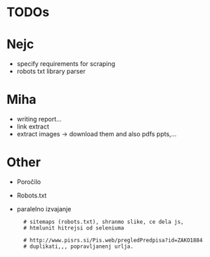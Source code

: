 # TODOs

# Nejc
* specify requirements for scraping
* robots txt library parser

# Miha
* writing report...
* link extract
* extract images -> download them and also pdfs ppts,...



# Other
* Poročilo
* Robots.txt
* paralelno izvajanje


        # sitemaps (robots.txt), shranmo slike, ce dela js,
        # htmlunit hitrejsi od seleniuma

        # http://www.pisrs.si/Pis.web/pregledPredpisa?id=ZAKO1884
        # duplikati,,, popravljanenj urlja.